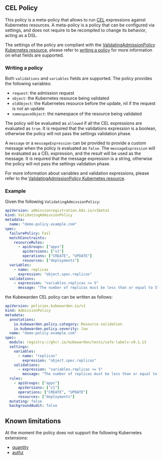 ## CEL Policy

This policy is a meta-policy that allows to run [CEL](https://github.com/google/cel-go) expressions
against Kubernetes resources.
A meta-policy is a policy that can be configured via settings, and does not require to be recompiled to change its behavior, acting as a DSL.

The settings of the policy are compliant with the [ValidatingAdmissionPolicy Kubernetes resource](https://kubernetes.io/docs/reference/access-authn-authz/validating-admission-policy/),
please refer to [writing a policy](#writing-a-policy) for more information on what fields are supported.

### Writing a policy

Both `validations` and `variables` fields are supported.
The policy provides the following variables:

- `request`: the admission request
- `object`: the Kubernetes resource being validated
- `oldObject`: the Kubernetes resource before the update, nil if the request is not an update
- `namespaceObject`: the namespace of the resource being validated

The policy will be evaluated as `allowed` if all the CEL expressions are evaluated as `true`.
It is required that the validations expression is a boolean, otherwise the policy will not pass the settings validation phase.

A `message` or a `messageExpression` can be provided to provide a custom message when the policy is evaluated as `false`.
The `messageExpression` will be evaluated as a CEL expression, and the result will be used as the message.
It is required that the message expression is a string, otherwise the policy will not pass the settings validation phase.

For more information about variables and validation expressions, please refer to the [ValidatingAdmissionPolicy Kubernetes resource](https://kubernetes.io/docs/reference/access-authn-authz/validating-admission-policy/).

### Example

Given the following `ValidatingAdmissionPolicy`:

```yaml
apiVersion: admissionregistration.k8s.io/v1beta1
kind: ValidatingAdmissionPolicy
metadata:
  name: "demo-policy.example.com"
spec:
  failurePolicy: Fail
  matchConstraints:
    resourceRules:
      - apiGroups: ["apps"]
        apiVersions: ["v1"]
        operations: ["CREATE", "UPDATE"]
        resources: ["deployments"]
  variables:
    - name: replicas
      expression: "object.spec.replicas"
  validations:
    - expression: "variables.replicas <= 5"
      message: "The number of replicas must be less than or equal to 5"
```

the Kubewarden CEL policy can be written as follows:

```yaml
apiVersion: policies.kubewarden.io/v1
kind: AdmissionPolicy
metadata:
  annotations:
    io.kubewarden.policy.category: Resource validation
    io.kubewarden.policy.severity: low
  name: "demo-policy.example.com"
spec:
  module: registry://ghcr.io/kubewarden/tests/safe-labels:v0.1.13
  settings:
    variables:
      - name: "replicas"
        expression: "object.spec.replicas"
    validations:
      - expression: "variables.replicas <= 5"
        message: "The number of replicas must be less than or equal to 5"
  rules:
    - apiGroups: ["apps"]
      apiVersions: ["v1"]
      operations: ["CREATE", "UPDATE"]
      resources: ["deployments"]
  mutating: false
  backgroundAudit: false
```

## Known limitations

At the moment the policy does not support the following Kubernetes extensions:

- [quantity](https://pkg.go.dev/k8s.io/apiserver/pkg/cel/library#Quantity)
- [authz](https://pkg.go.dev/k8s.io/apiserver/pkg/cel/library#Authz)
